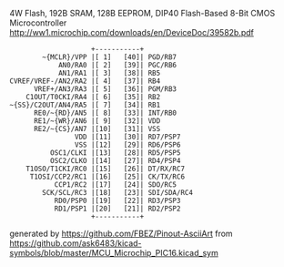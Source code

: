 4W Flash, 192B SRAM, 128B EEPROM, DIP40
Flash-Based 8-Bit CMOS Microcontroller
http://ww1.microchip.com/downloads/en/DeviceDoc/39582b.pdf


	                    +-----------+
	        ~{MCLR}/VPP |[ 1]   [40]| PGD/RB7
	            AN0/RA0 |[ 2]   [39]| PGC/RB6
	            AN1/RA1 |[ 3]   [38]| RB5
	CVREF/VREF-/AN2/RA2 |[ 4]   [37]| RB4
	      VREF+/AN3/RA3 |[ 5]   [36]| PGM/RB3
	    C1OUT/T0CKI/RA4 |[ 6]   [35]| RB2
	~{SS}/C2OUT/AN4/RA5 |[ 7]   [34]| RB1
	      RE0/~{RD}/AN5 |[ 8]   [33]| INT/RB0
	      RE1/~{WR}/AN6 |[ 9]   [32]| VDD
	      RE2/~{CS}/AN7 |[10]   [31]| VSS
	                VDD |[11]   [30]| RD7/PSP7
	                VSS |[12]   [29]| RD6/PSP6
	          OSC1/CLKI |[13]   [28]| RD5/PSP5
	          OSC2/CLKO |[14]   [27]| RD4/PSP4
	    T1OSO/T1CKI/RC0 |[15]   [26]| DT/RX/RC7
	     T1OSI/CCP2/RC1 |[16]   [25]| CK/TX/RC6
	           CCP1/RC2 |[17]   [24]| SDO/RC5
	        SCK/SCL/RC3 |[18]   [23]| SDI/SDA/RC4
	           RD0/PSP0 |[19]   [22]| RD3/PSP3
	           RD1/PSP1 |[20]   [21]| RD2/PSP2
	                    +-----------+


generated by https://github.com/FBEZ/Pinout-AsciiArt from https://github.com/ask6483/kicad-symbols/blob/master/MCU_Microchip_PIC16.kicad_sym
